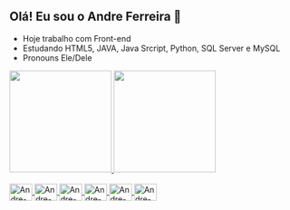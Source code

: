 ## Olá! Eu sou o Andre Ferreira 👋


- Hoje trabalho com Front-end
- Estudando HTML5, JAVA, Java Srcript, Python, SQL Server e MySQL
- Pronouns Ele/Dele

<div>
    <a href="https://github.com/andreferreirax">
    <img height="180em" src="https://github-readme-stats.vercel.app/api?username=andreferreirax&show_icons=true&theme=dark&include_all_commits=true&count_private=true"/>
    <img height="180em"src="https://github-readme-stats.vercel.app/api/top-langs/?username=andreferreirax&layout=compact&langs_count=16&theme=dark"/>
</div>
    
<div style="display:inline_block"><br>
	<img align="center" alt="Andre-Js" height="30" width="40" src="https://raw.githubusercontent.com/devicons/devicons/master/icons/javascript/javasript-plains.svg">
	<img align="center" alt="Andre-HTML" height="30" width="40" src="https://raw.githubusercontent.com/devicons/devicons/master/icons/html5/html5-original.svg">
	<img align="center" alt="Andre-Csharp" height="30" width="40" src="https://raw.githubusercontent.com/devicons/devicons/master/icons/csharp/csharp-original.svg">
	<img align="center" alt="Andre-CSS" height="30" width="40" src="https://raw.githubusercontent.com/devicons/devicons/master/icons/css3/css3-original.svg">
	<img align="center" alt="Andre-Python" height="30" width="40" src="https://raw.githubusercontent.com/devicons/devicons/master/icons/python/python-original.svg">
	<img align="center" alt="Andre-Java" height="30" width="40" src="https://raw.githubusercontent.com/devicons/devicons/master/icons/java/java-original.svg">
</div>
